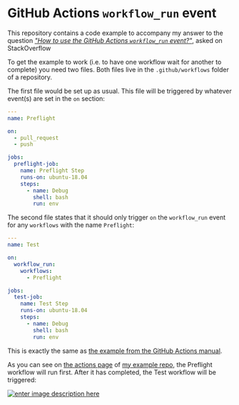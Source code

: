 # GitHub Actions `workflow_run` event

This repository contains a code example to accompany my answer to the question [_"How to use the GitHub Actions `workflow_run`  event?"_](stackoverflow.com/questions/63343937/how-to-use-the-new-event-workflow-run-of-gtihub-action-added-recently/), asked on StackOverflow

To get the example to work (i.e. to have one workflow wait for another to complete) you need two files. Both files live in the `.github/workflows` folder of a repository.

The first file would be set up as usual. This file will be triggered by whatever event(s) are set in the `on` section:

```yml
---
name: Preflight

on:
  - pull_request
  - push

jobs:
  preflight-job:
    name: Preflight Step
    runs-on: ubuntu-18.04
    steps:
      - name: Debug
        shell: bash
        run: env
```

The second file states that it should only trigger `on` the `workflow_run` event for any `workflows` with the name `Preflight`:

```yml
---
name: Test

on:
  workflow_run:
    workflows:
      - Preflight

jobs:
  test-job:
    name: Test Step
    runs-on: ubuntu-18.04
    steps:
      - name: Debug
        shell: bash
        run: env
```

This is exactly the same as [the example from the GitHub Actions manual](https://docs.github.com/en/free-pro-team@latest/actions/reference/events-that-trigger-workflows#workflow_run).


As you can see on [the actions page](https://github.com/potherca-blog/github-actions-workflow_run-event/actions) of [my example repo](https://github.com/potherca-blog/github-actions-workflow_run-event), the Preflight workflow will run first. After it has completed, the Test workflow will be triggered:

[![enter image description here][1]][1]


  [1]: https://i.stack.imgur.com/14Bbn.png
